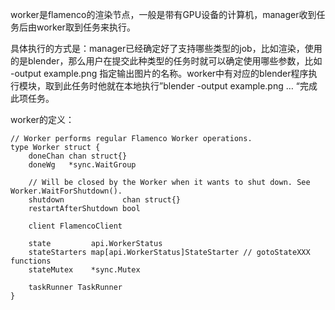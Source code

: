 worker是flamenco的渲染节点，一般是带有GPU设备的计算机，manager收到任务后由worker取到任务来执行。

具体执行的方式是：manager已经确定好了支持哪些类型的job，比如渲染，使用的是blender，那么用户在提交此种类型的任务时就可以确定使用哪些参数，比如 -output example.png 指定输出图片的名称。worker中有对应的blender程序执行模块，取到此任务时他就在本地执行”blender -output example.png … “完成此项任务。

worker的定义：

```
// Worker performs regular Flamenco Worker operations.
type Worker struct {
    doneChan chan struct{}
    doneWg   *sync.WaitGroup

    // Will be closed by the Worker when it wants to shut down. See Worker.WaitForShutdown().
    shutdown             chan struct{}
    restartAfterShutdown bool

    client FlamencoClient

    state         api.WorkerStatus
    stateStarters map[api.WorkerStatus]StateStarter // gotoStateXXX functions
    stateMutex    *sync.Mutex

    taskRunner TaskRunner
}
```